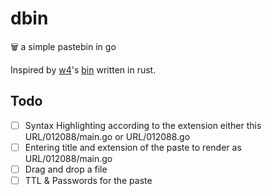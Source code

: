 # dbin

:wastebasket: a simple pastebin in go

Inspired by [w4](https://github.com/w4/)'s [bin](https://github.com/w4/bin) written in rust.

## Todo

- [ ] Syntax Highlighting according to the extension either this URL/012088/main.go or URL/012088.go
- [ ] Entering title and extension of the paste to render as URL/012088/main.go
- [ ] Drag and drop a file
- [ ] TTL & Passwords for the paste